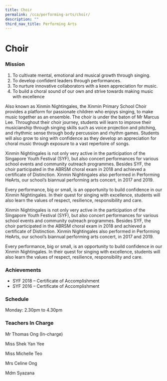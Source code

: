 ```yaml
---
title: Choir
permalink: /cca/performing-arts/choir/
description: ""
third_nav_title: Performing Arts
---
```

# **Choir**
### Mission  
1) To cultivate mental, emotional and musical growth through singing.
2) To develop confident leaders through performances.
3) To nurture innovative collaborators with a keen appreciation for music.
4) To build a choral sound of our own and strive towards making music with excellence


Also known as Xinmin Nightingales, the Xinmin Primary School Choir provides a platform for passionate children who enjoys singing, to make music together as an ensemble. The choir is under the baton of Mr Marcus Lee. Throughout their choir journey, students will learn to improve their musicianship through singing&nbsp;skills such as voice projection and pitching, and rhythmic sense through body percussion and rhythm games. Students will also grow to sing with confidence as they develop an appreciation for choral music through exposure to a vast repertoire of&nbsp;songs.

Xinmin Nightingales is not only very active in the participation of the Singapore Youth Festival&nbsp;(SYF), but also concert performances for&nbsp;various school events and community outreach programmes. Besides SYF, the choir participated in the ABRSM choral exam in 2018 and achieved a certificate of Distinction. Xinmin Nightingales also performed in Performing HeArts, our school’s biannual performing arts concert, in 2017 and 2019.

Every performance, big or small, is an opportunity to build confidence in our Xinmin Nightingales. In their quest for singing with excellence, students will also learn the values of respect, resilience, responsibility and care.



Xinmin Nightingales is not only very active in the participation of the Singapore Youth Festival&nbsp;(SYF), but also concert performances for&nbsp;various school events and community outreach programmes. Besides SYF, the choir participated in the ABRSM choral exam in 2018 and achieved a certificate of Distinction. Xinmin Nightingales also performed in Performing HeArts, our school’s biannual performing arts concert, in 2017 and 2019.

Every performance, big or small, is an opportunity to build confidence in our Xinmin Nightingales. In their quest for singing with excellence, students will also learn the values of respect, resilience, responsibility and care.

### Achievements

* SYF 2018 – Certificate of Accomplishment
* SYF 2016 – Certificate of Accomplishment

### Schedule

Monday: 2.30pm to 4.30pm

### Teachers In Charge

Mr Thomas Ong (In-charge)

Miss Shek Yan Yee

Miss Michelle Teo

Mrs Celine Ong

Mdm Syazana